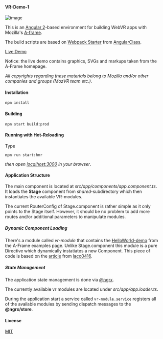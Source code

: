 #### VR-Demo-1

![image](http://imageup.info/upload/big/2016/07/14/57881762015e8.png)

This is an [Angular 2](https://angular.io/)-based environment for building WebVR apps with Mozilla's [A-frame](https://aframe.io/).

The build scripts are based on [Webpack Starter](https://github.com/AngularClass/angular2-webpack-starter) from [AngularClass](https://github.com/AngularClass). 

[Live Demo](http://brakmic.com/demos/vrdemo/)

Notice: the live demo contains graphics, SVGs and markups taken from the A-Frame homepage. 

*All copyrights regarding these materials belong to Mozilla and/or other companies and groups (MozVR team etc.)*.

#### Installation

```
npm install 
```

#### Building 
```
npm start build:prod 
```

#### Running with Hot-Reloading 
Type
```
npm run start:hmr 
```
*then open [localhost:3000](http://localhost:3000) in your browser*.

#### Application Structure 

The main component is located at *src/app/components/app.component.ts*. It loads the **Stage** component from *shared*-subdirectory which then instantiates the available VR-modules. 

The current RouterConfig of Stage.component is rather simple as it only points to the Stage itself. However, it should be no problem 
to add more routes and/or additional parameters to manipulate modules. 

##### Dynamic Component Loading

There's a module called *vr-module* that contains the [HelloWorld-demo](https://aframe.io/examples/showcase/helloworld/) from the 
A-Frame examples page. Unlike Stage.component this module is a pure Directive which dynamically instatiates a new Component. This piece of code is 
based on the [article](http://blog.lacolaco.net/post/dynamic-component-creation-in-angular-2/) from [laco0416](https://twitter.com/laco0416).

##### State Management

The application state management is done via [@ngrx](https://github.com/ngrx/ngrx.github.io). 

The currently available vr modules are located under *src/app/app.loader.ts*. 

During the application start a service called `vr-module.service` registers all of the available modules by sending dispatch messages to the **@ngrx/store**. 

#### License 

[MIT](https://github.com/brakmic/Angular_VRDemo/blob/master/LICENSE)
